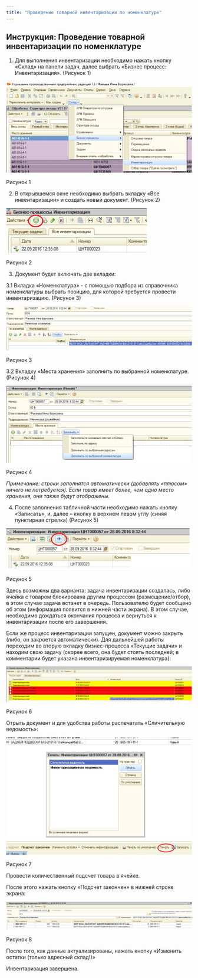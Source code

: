 ```yaml
---
title: "Проведение товарной инвентаризации по номенклатуре"
---
```


## Инструкция: Проведение товарной инвентаризации по номенклатуре

1.  Для выполнения инвентаризации необходимо нажать кнопку «Склад» на панели задач, далее выбрать «Бизнес процесс: Инвентаризация». (Рисунок 1)

![](UPP/_attach/lu224723662kb_tmp_e5c6b44bdab8a2e9.png)

Рисунок 1

2.  В открывшемся окне необходимо выбрать вкладку «Все инвентаризации» и создать новый документ. (Рисунок 2)

![](UPP/_attach/lu224723662kb_tmp_31ba081c3f42f6c9.png)

Рисунок 2

3.  Документ будет включать две вкладки:

3.1 Вкладка «Номенклатура» - с помощью подбора из справочника номенклатуры выбрать позицию, для которой требуется провести инвентаризацию. (Рисунок 3)

![](UPP/_attach/lu224723662kb_tmp_11ab67b53bac9f2f.png)

Рисунок 3

3.2 Вкладку «Места хранения» заполнить по выбранной номенклатуре. (Рисунок 4)

![](UPP/_attach/lu224723662kb_tmp_f1b6dbe1815a023.png)

Рисунок 4

_Примечание: строки заполнятся автоматически (добавлять «плюсом» ничего не потребуется). Если товар имеет более, чем одно место хранения, они также будут отображены._

4.  После заполнения табличной части необходимо нажать кнопку «Записать», и, далее – кнопку в верхнем левом углу (синяя пунктирная стрелка) (Рисунок 5)

![](UPP/_attach/lu224723662kb_tmp_39db9612536e14af.png)

Рисунок 5

Здесь возможны два варианта: задача инвентаризации создалась, либо ячейка с товаром блокирована другим процессом (размещение/отбор), в этом случае задача встанет в очередь. Пользователю будет сообщено об этом (информация появится в нижней части экрана). В этом случае, необходимо дождаться окончания процесса и вернуться к инвентаризации после его завершения.

Если же процесс инвентаризации запущен, документ можно закрыть (либо, он закроется автоматически). Для дальнейшей работы переходим во вторую вкладку бизнес-процесса «Текущие задачи» и находим свою задачу (скорее всего, она будет стоять последней; в комментарии будет указана инвентаризируемая номенклатура):

![](UPP/_attach/lu224723662kb_tmp_42e6eb6eeaf7457b.png)

Рисунок 6

Отрыть документ и для удобства работы распечатать «Сличительную ведомость»:

![](UPP/_attach/lu224723662kb_tmp_206800fd9ef9a18c.png)

Рисунок 7

Провести количественный подсчет товара в ячейке.

После этого нажать кнопку «Подсчет закончен» в нижней строке экрана:

![](UPP/_attach/lu224723662kb_tmp_91c475b7d12863c5.png)

Рисунок 8

После того, как данные актуализированы, нажать кнопку «Изменить остатки (только адресный склад!)»

Инвентаризация завершена.